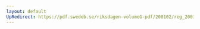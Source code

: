 ```yaml
---
layout: default
UpRedirect: https://pdf.swedeb.se/riksdagen-volumeG-pdf/200102/reg_200102/reg_200102_0044.pdf
---
```

